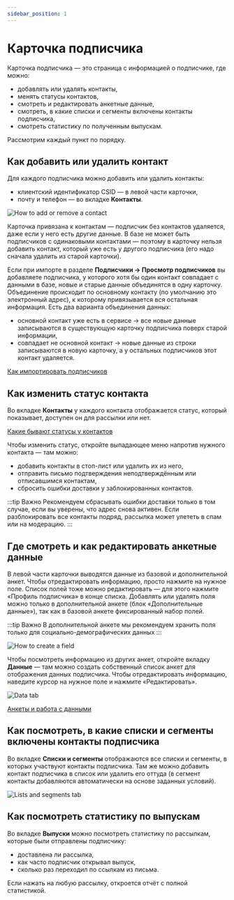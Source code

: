 ```yaml
---
sidebar_position: 1
---
```


# Карточка подписчика

Карточка подписчика — это страница с информацией о подписчике, где можно:

- добавлять или удалять контакты,
- менять статусы контактов,
- смотреть и редактировать анкетные данные,
- смотреть, в какие списки и сегменты включены контакты подписчика,
- смотреть статистику по полученным выпускам.

Рассмотрим каждый пункт по порядку.

## Как добавить или удалить контакт

Для каждого подписчика можно добавить или удалить контакты:

- клиентский идентификатор CSID — в левой части карточки,
- почту и телефон — во вкладке **Контакты**.

![How to add or remove a contact](/img/subscribers/subscriber-data\subscriber-profile/how-to-add-or-remove-a-contact.png) <br/>

Карточка привязана к контактам — подписчик без контактов удаляется, даже если у него есть другие данные. В базе не может быть подписчиков с одинаковыми контактами — поэтому в карточку нельзя добавить контакт, который уже есть у другого подписчика (его надо сначала удалить из старой карточки).

Если при импорте в разделе **Подписчики → Просмотр подписчиков** вы добавляете подписчика, у которого хотя бы один контакт совпадает с данными в базе, новые и старые данные объединятся в одну карточку. Объединение происходит по основному контакту (по умолчанию это электронный адрес), к которому привязывается вся остальная информация. Есть два варианта объединения данных:

- основной контакт уже есть в сервисе → все новые данные записываются в существующую карточку подписчика поверх старой информации,
- совпадает не основной контакт → новые данные из строки записываются в новую карточку, а у остальных подписчиков этот контакт удаляется.

[Как импортировать подписчиков](https://docs.sendsay.ru/subscribers/import-and-export/how-to-import-subscribers)

## Как изменить статус контакта

Во вкладке **Контакты** у каждого контакта отображается статус, который показывает, доступен он для рассылки или нет.

[Какие бывают статусы у контактов](https://docs.sendsay.ru/subscribers/contacts/contact-status)

Чтобы изменить статус, откройте выпадающее меню напротив нужного контакта — там можно:

- добавить контакты в стоп-лист или удалить их из него,
- отправить письмо подтверждения неподтверждённым или отписавшимся контактам,
- сбросить ошибки доставки у заблокированных контактов.

:::tip Важно
Рекомендуем сбрасывать ошибки доставки только в том случае, если вы уверены, что адрес снова активен. Если разблокировать все контакты подряд, рассылка может улететь в спам или на модерацию.
:::

## Где смотреть и как редактировать анкетные данные

В левой части карточки выводятся данные из базовой и дополнительной анкет. Чтобы отредактировать информацию, просто нажмите на нужное поле. Список полей тоже можно редактировать — для этого нажмите «Профиль подписчика» в конце списка. Добавлять или удалять поля можно только в дополнительной анкете (блок «Дополнительные данные»), так как в базовой анкете фиксированный набор полей.

:::tip Важно
В дополнительной анкете мы рекомендуем хранить поля только для социально-демографических данных
:::

![How to create a field](/img/subscribers/subscriber-data\subscriber-profile/how-to-create-a-field.gif) <br/>

Чтобы посмотреть информацию из других анкет, откройте вкладку **Данные** — там можно создать собственный список анкет для отображения данных подписчика. Чтобы отредактировать информацию, наведите курсор на нужное поле и нажмите «Редактировать».

![Data tab](/img/subscribers/subscriber-data\subscriber-profile/data-tab.gif) <br/>

[Анкеты и работа с данными](https://docs.sendsay.ru/subscribers/subscriber-data/data-groups)

## Как посмотреть, в какие списки и сегменты включены контакты подписчика

Во вкладке **Списки и сегменты** отображаются все списки и сегменты, в которых участвуют контакты подписчика. Там же можно добавить контакт подписчика в список или удалить его оттуда (в сегмент контакты добавляются автоматически на основе заданных условий).

![Lists and segments tab](/img/subscribers/subscriber-data\subscriber-profile/lists-and-segments-tab.png) <br/>

## Как посмотреть статистику по выпускам

Во вкладке **Выпуски** можно посмотреть статистику по рассылкам, которые были отправлены подписчику:

- доставлена ли рассылка,
- как часто подписчик открывал выпуск,
- сколько раз переходил по ссылкам из письма.

Если нажать на любую рассылку, откроется отчёт с полной статистикой.
